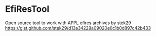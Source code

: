 EfiResTool
==============

Open source tool to work with APPL efires archives by stek29
https://gist.github.com/stek29/d13a34229a09020e0c1b0d897c42b433